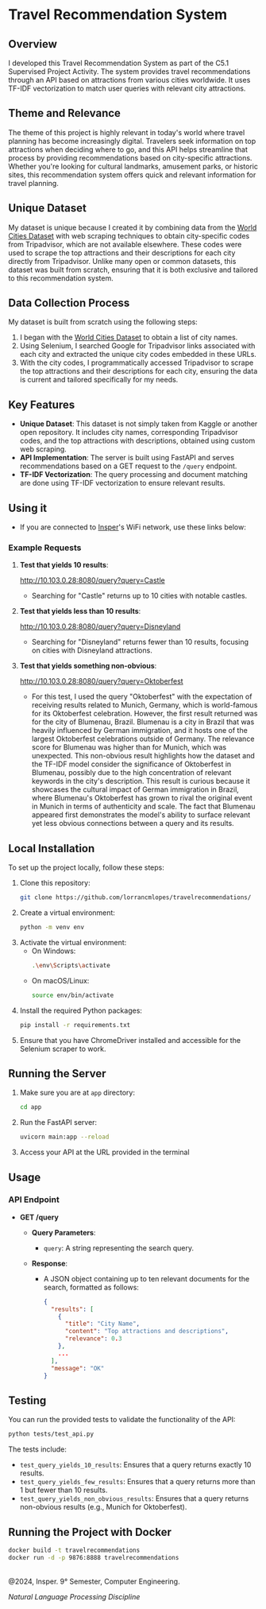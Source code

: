 # Travel Recommendation System

## Overview

I developed this Travel Recommendation System as part of the C5.1 Supervised Project Activity. The system provides travel recommendations through an API based on attractions from various cities worldwide. It uses TF-IDF vectorization to match user queries with relevant city attractions.

## Theme and Relevance

The theme of this project is highly relevant in today's world where travel planning has become increasingly digital. Travelers seek information on top attractions when deciding where to go, and this API helps streamline that process by providing recommendations based on city-specific attractions. Whether you're looking for cultural landmarks, amusement parks, or historic sites, this recommendation system offers quick and relevant information for travel planning.

## Unique Dataset

My dataset is unique because I created it by combining data from the [World Cities Dataset](https://www.kaggle.com/datasets/viswanathanc/world-cities-datasets) with web scraping techniques to obtain city-specific codes from Tripadvisor, which are not available elsewhere. These codes were used to scrape the top attractions and their descriptions for each city directly from Tripadvisor. Unlike many open or common datasets, this dataset was built from scratch, ensuring that it is both exclusive and tailored to this recommendation system.

## Data Collection Process

My dataset is built from scratch using the following steps:
1. I began with the [World Cities Dataset](https://www.kaggle.com/datasets/viswanathanc/world-cities-datasets) to obtain a list of city names.
2. Using Selenium, I searched Google for Tripadvisor links associated with each city and extracted the unique city codes embedded in these URLs.
3. With the city codes, I programmatically accessed Tripadvisor to scrape the top attractions and their descriptions for each city, ensuring the data is current and tailored specifically for my needs.


## Key Features

- **Unique Dataset**: This dataset is not simply taken from Kaggle or another open repository. It includes city names, corresponding Tripadvisor codes, and the top attractions with descriptions, obtained using custom web scraping.
- **API Implementation**: The server is built using FastAPI and serves recommendations based on a GET request to the `/query` endpoint.
- **TF-IDF Vectorization**: The query processing and document matching are done using TF-IDF vectorization to ensure relevant results.

## Using it

- If you are connected to [Insper](https://www.insper.edu.br/en/home)'s WiFi network, use these links below:
### Example Requests

1. **Test that yields 10 results**:
    
    http://10.103.0.28:8080/query?query=Castle
   
   - Searching for "Castle" returns up to 10 cities with notable castles.

2. **Test that yields less than 10 results**:
    
    http://10.103.0.28:8080/query?query=Disneyland
    
   - Searching for "Disneyland" returns fewer than 10 results, focusing on cities with Disneyland attractions.

3. **Test that yields something non-obvious**:
    
    http://10.103.0.28:8080/query?query=Oktoberfest
    
   - For this test, I used the query "Oktoberfest" with the expectation of receiving results related to Munich, Germany, which is world-famous for its Oktoberfest celebration. However, the first result returned was for the city of Blumenau, Brazil.
Blumenau is a city in Brazil that was heavily influenced by German immigration, and it hosts one of the largest Oktoberfest celebrations outside of Germany. The relevance score for Blumenau was higher than for Munich, which was unexpected. This non-obvious result highlights how the dataset and the TF-IDF model consider the significance of Oktoberfest in Blumenau, possibly due to the high concentration of relevant keywords in the city's description.
This result is curious because it showcases the cultural impact of German immigration in Brazil, where Blumenau's Oktoberfest has grown to rival the original event in Munich in terms of authenticity and scale. The fact that Blumenau appeared first demonstrates the model's ability to surface relevant yet less obvious connections between a query and its results.




## Local Installation

To set up the project locally, follow these steps:

1. Clone this repository:
    ```bash
    git clone https://github.com/lorrancmlopes/travelrecommendations/
    ```
2. Create a virtual environment:
    ```bash
    python -m venv env
    ```
3. Activate the virtual environment:
    - On Windows:
      ```bash
      .\env\Scripts\activate
      ```
    - On macOS/Linux:
      ```bash
      source env/bin/activate
      ```
4. Install the required Python packages:
    ```bash
    pip install -r requirements.txt
    ```
5. Ensure that you have ChromeDriver installed and accessible for the Selenium scraper to work.

## Running the Server

1. Make sure you are at `app` directory:
    ```bash
    cd app
    ```
2. Run the FastAPI server:
    ```bash
    uvicorn main:app --reload
    ```
3. Access your API at the URL provided in the terminal

## Usage

### API Endpoint

- **GET /query**

  - **Query Parameters**:
    - `query`: A string representing the search query.
  
  - **Response**:
    - A JSON object containing up to ten relevant documents for the search, formatted as follows:
      ```json
      {
        "results": [
          {
            "title": "City Name",
            "content": "Top attractions and descriptions",
            "relevance": 0.3
          },
          ...
        ],
        "message": "OK"
      }
      ```
      
## Testing

You can run the provided tests to validate the functionality of the API:

```bash
python tests/test_api.py
```

The tests include:
- `test_query_yields_10_results`: Ensures that a query returns exactly 10 results.
- `test_query_yields_few_results`: Ensures that a query returns more than 1 but fewer than 10 results.
- `test_query_yields_non_obvious_results`: Ensures that a query returns non-obvious results (e.g., Munich for Oktoberfest).


## Running the Project with Docker

```bash
docker build -t travelrecommendations
docker run -d -p 9876:8888 travelrecommendations
```

<br>
@2024, Insper. 9° Semester,  Computer Engineering.
<br>

_Natural Language Processing Discipline_
